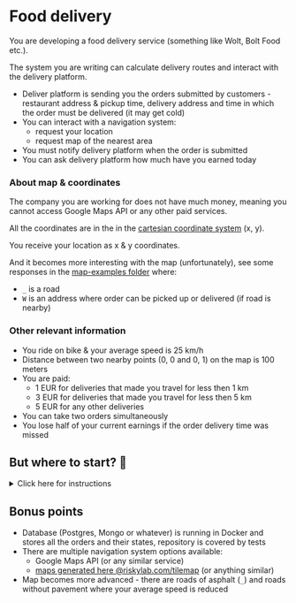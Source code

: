 # Food delivery

You are developing a food delivery service (something like Wolt, Bolt Food etc.).

The system you are writing can calculate delivery routes and interact with the delivery platform.

- Deliver platform is sending you the orders submitted by customers - restaurant address & pickup time, delivery address and time in which the order must be delivered (it may get cold)
- You can interact with a navigation system:
  - request your location
  - request map of the nearest area
- You must notify delivery platform when the order is submitted
- You can ask delivery platform how much have you earned today

### About map & coordinates

The company you are working for does not have much money, meaning you cannot access Google Maps API or any other paid services.

All the coordinates are in the in the [cartesian coordinate system](https://en.wikipedia.org/wiki/Cartesian_coordinate_system) (x, y).

You receive your location as x & y coordinates.

And it becomes more interesting with the map (unfortunately), see some responses in the [map-examples folder](./map-examples/) where:

- `_` is a road
- `W` is an address where order can be picked up or delivered (if road is nearby)

### Other relevant information

- You ride on bike & your average speed is 25 km/h
- Distance between two nearby points (0, 0 and 0, 1) on the map is 100 meters
- You are paid:
  - 1 EUR for deliveries that made you travel for less then 1 km
  - 3 EUR for deliveries that made you travel for less then 5 km
  - 5 EUR for any other deliveries
- You can take two orders simultaneously
- You lose half of your current earnings if the order delivery time was missed

## But where to start? 🤔

<details>
  <summary>Click here for instructions</summary>
  
  TDD
</details>

## Bonus points

- Database (Postgres, Mongo or whatever) is running in Docker and stores all the orders and their states, repository is covered by tests
- There are multiple navigation system options available:
  - Google Maps API (or any similar service)
  - [maps generated here @riskylab.com/tilemap](http://riskylab.com/tilemap/) (or anything similar)
- Map becomes more advanced - there are roads of asphalt (`_`) and roads without pavement where your average speed is reduced
